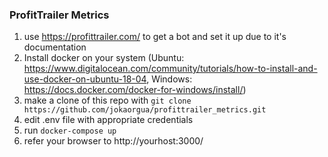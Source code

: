 ### ProfitTrailer Metrics

1. use https://profittrailer.com/ to get a bot and set it up due to it's documentation
2. Install docker on your system (Ubuntu: https://www.digitalocean.com/community/tutorials/how-to-install-and-use-docker-on-ubuntu-18-04, Windows: https://docs.docker.com/docker-for-windows/install/)
3. make a clone of this repo with 
``` git clone https://github.com/jokaorgua/profittrailer_metrics.git ```
4. edit .env file with appropriate credentials
5. run ```docker-compose up```
6. refer your browser to http://yourhost:3000/
